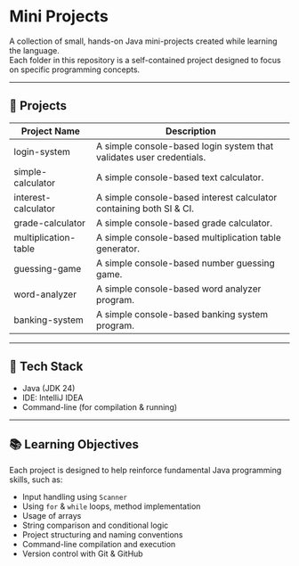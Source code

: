 # Mini Projects

A collection of small, hands-on Java mini-projects created while learning the language.  
Each folder in this repository is a self-contained project designed to focus on specific programming concepts.

---

## 📁 Projects

| Project Name         | Description                                                          |
|----------------------|----------------------------------------------------------------------|
| login-system         | A simple console-based login system that validates user credentials. |
| simple-calculator    | A simple console-based text calculator.                              |
| interest-calculator  | A simple console-based interest calculator containing both SI & CI.  |
| grade-calculator     | A simple console-based grade calculator.                             |
| multiplication-table | A simple console-based multiplication table generator.               |
| guessing-game        | A simple console-based number guessing game.                         |
| word-analyzer        | A simple console-based word analyzer program.                        |
| banking-system       | A simple console-based banking system program.                       |


---

## 📌 Tech Stack

- Java (JDK 24)
- IDE: IntelliJ IDEA
- Command-line (for compilation & running)

---

## 📚 Learning Objectives

Each project is designed to help reinforce fundamental Java programming skills, such as:

- Input handling using `Scanner`
- Using `for` & `while` loops, method implementation
- Usage of arrays
- String comparison and conditional logic
- Project structuring and naming conventions
- Command-line compilation and execution
- Version control with Git & GitHub
